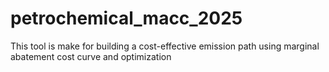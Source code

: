 # petrochemical_macc_2025
This tool is make for building a cost-effective emission path using marginal abatement cost curve and optimization

